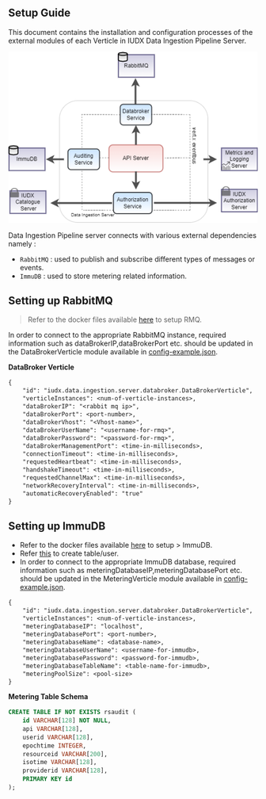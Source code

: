 Setup Guide
----

This document contains the installation and configuration processes of the external modules of each Verticle in IUDX Data Ingestion Pipeline Server.

<p align="center">
<img src="docs/di_server_overview.png">
</p>


Data Ingestion Pipeline server connects with various external dependencies namely :

 - `RabbitMQ` : used to publish and subscribe different types of messages or events.
 - `ImmuDB` : used to store metering related information.
 
 
## Setting up RabbitMQ
 
> Refer to the docker files available [here](https://github.com/datakaveri/iudx-deployment/blob/master/Docker-Swarm-deployment/single-node/databroker) to 
> setup RMQ.


In order to connect to the appropriate RabbitMQ instance, required information such as dataBrokerIP,dataBrokerPort etc. should be updated in the DataBrokerVerticle module available in [config-example.json](example-configs/config-example.json).


**DataBroker Verticle**

```
{
    "id": "iudx.data.ingestion.server.databroker.DataBrokerVerticle",
    "verticleInstances": <num-of-verticle-instances>,
    "dataBrokerIP": "<rabbit mq ip>",
    "dataBrokerPort": <port-number>,
    "dataBrokerVhost": "<Vhost-name>",
    "dataBrokerUserName": "<username-for-rmq>",
    "dataBrokerPassword": "<password-for-rmq>",
    "dataBrokerManagementPort": <time-in-milliseconds>,
    "connectionTimeout": <time-in-milliseconds>,
    "requestedHeartbeat": <time-in-milliseconds>,
    "handshakeTimeout": <time-in-milliseconds>,
    "requestedChannelMax": <time-in-milliseconds>,
    "networkRecoveryInterval": <time-in-milliseconds>,
    "automaticRecoveryEnabled": "true"
}
```

## Setting up ImmuDB

- Refer to the docker files available [here](https://github.com/datakaveri/iudx-deployment/blob/master/Docker-Swarm-deployment/single-node/immudb) to setup > ImmuDB.
- Refer [this](https://github.com/datakaveri/iudx-deployment/blob/master/Docker-Swarm-deployment/single-node/immudb/docker/immudb-config-generator/immudb-config-generator.py) to create table/user.
- In order to connect to the appropriate ImmuDB database, required information such as meteringDatabaseIP,meteringDatabasePort etc. should be updated in the MeteringVerticle module available in [config-example.json](configs/config-example.json).

```
{
    "id": "iudx.data.ingestion.server.databroker.DataBrokerVerticle",
    "verticleInstances": <num-of-verticle-instances>,
    "meteringDatabaseIP": "localhost",
    "meteringDatabasePort": <port-number>,
    "meteringDatabaseName": <database-name>,
    "meteringDatabaseUserName": <username-for-immudb>,
    "meteringDatabasePassword": <password-for-immudb>,
    "meteringDatabaseTableName": <table-name-for-immudb>,
    "meteringPoolSize": <pool-size>
}
```

**Metering Table Schema**

```sql
CREATE TABLE IF NOT EXISTS rsaudit (
    id VARCHAR[128] NOT NULL, 
    api VARCHAR[128], 
    userid VARCHAR[128],
    epochtime INTEGER,
    resourceid VARCHAR[200],
    isotime VARCHAR[128],
    providerid VARCHAR[128],
    PRIMARY KEY id
);
```
